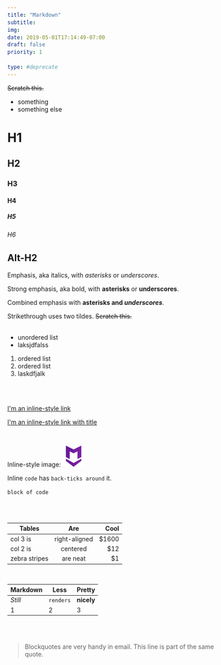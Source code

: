 ```yaml
---
title: "Markdown"
subtitle:
img:
date: 2019-05-01T17:14:49-07:00
draft: false
priority: 1

type: #deprecate
---
```


~~Scratch this.~~

* something
* something else

# H1
## H2
### H3
#### H4
##### H5
###### H6

Alt-H2
------



Emphasis, aka italics, with *asterisks* or _underscores_.

Strong emphasis, aka bold, with **asterisks** or __underscores__.

Combined emphasis with **asterisks and _underscores_**.

Strikethrough uses two tildes. ~~Scratch this.~~
<br>
<br>
* unordered list
* laksjdfalss

1. ordered list
2. ordered list
3. laskdfjalk

<br>
<br>

[I'm an inline-style link](https://www.google.com)

[I'm an inline-style link with title](https://www.google.com "Google's Homepage")

<br>

Inline-style image:
![alt text](https://github.com/adam-p/markdown-here/raw/master/src/common/images/icon48.png "Logo Title Text 1")

Inline `code` has `back-ticks around` it.

```block of code```

<br>
<br>

| Tables        | Are           | Cool  |
| ------------- |:-------------:| -----:|
| col 3 is      | right-aligned | $1600 |
| col 2 is      | centered      |   $12 |
| zebra stripes | are neat      |    $1 |
<br>

Markdown | Less | Pretty
--- | --- | ---
*Still* | `renders` | **nicely**
1 | 2 | 3
<br>
<br>

> Blockquotes are very handy in email.
This line is part of the same quote.

